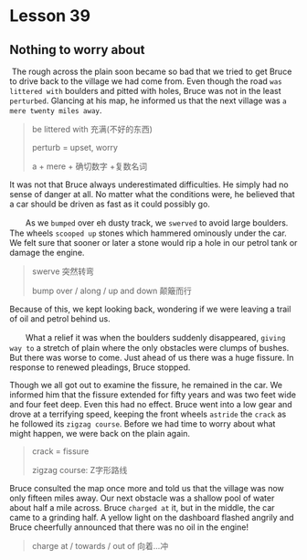 # Lesson 39 

## Nothing to worry about

​	The rough across the plain soon became so bad that we tried to get Bruce to drive back to the village we had come from. Even though the road `was littered with` boulders and pitted with holes, Bruce was not in the least `perturbed`. Glancing at his map, he informed us that the next village was `a mere twenty miles away`. 

> be littered with 充满(不好的东西)
>
> perturb = upset, worry
>
> a + mere + 确切数字 +复数名词

It was not that Bruce always underestimated difficulties. He simply had no sense of danger at all. No matter what the conditions were, he believed that a car should be driven as fast as it could possibly go.

　　As we `bumped` over eh dusty track, we `swerved` to avoid large boulders. The wheels `scooped up` stones which hammered ominously under the car. We felt sure that sooner or later a stone would rip a hole in our petrol tank or damage the engine. 

> swerve 突然转弯
>
> bump over / along / up and down 颠簸而行

Because of this, we kept looking back, wondering if we were leaving a trail of oil and petrol behind us.

　　What a relief it was when the boulders suddenly disappeared, `giving way to` a stretch of plain where the only obstacles were clumps of bushes. But there was worse to come. Just ahead of us there was a huge fissure. In response to renewed pleadings, Bruce stopped. 

Though we all got out to examine the fissure, he remained in the car. We informed him that the fissure extended for fifty years and was two feet wide and four feet deep. Even this had no effect. Bruce went into a low gear and drove at a terrifying speed, keeping the front wheels `astride` the `crack` as he followed its `zigzag course`. Before we had time to worry about what might happen, we were back on the plain again. 

> crack = fissure
>
> zigzag course: Z字形路线

Bruce consulted the map once more and told us that the village was now only fifteen miles away. Our next obstacle was a shallow pool of water about half a mile across. Bruce `charged at` it, but in the middle, the car came to a grinding half. A yellow light on the dashboard flashed angrily and Bruce cheerfully announced that there was no oil in the engine!

> charge at / towards / out of 向着...冲